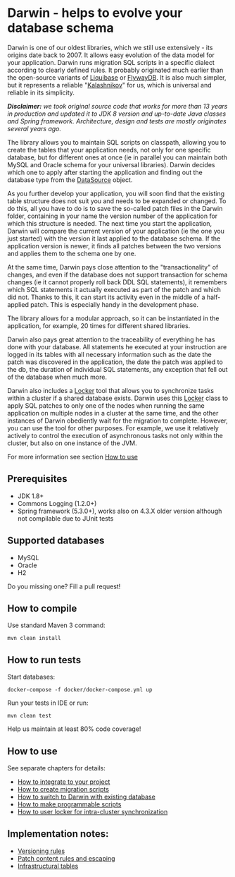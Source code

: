 # Darwin - helps to evolve your database schema

Darwin is one of our oldest libraries, which we still use extensively - its origins date back to 2007. It allows easy 
evolution of the data model for your application. Darwin runs migration SQL scripts in a specific dialect according 
to clearly defined rules. It probably originated much earlier than the open-source variants of 
[Liquibase](https://www.liquibase.org/) or [FlywayDB](https://flywaydb.org/). It is also much simpler, but it represents 
a reliable "[Kalashnikov](https://en.wikipedia.org/wiki/AK-47)" for us, which is universal and reliable in its 
simplicity.

***Disclaimer:** we took original source code that works for more than 13 years in production and updated it to JDK 8 version
and up-to-date Java classes and Spring framework. Architecture, design and tests are mostly originates several years ago.*

The library allows you to maintain SQL scripts on classpath, allowing you to create the tables that your application 
needs, not only for one specific database, but for different ones at once (ie in parallel you can maintain 
both MySQL and Oracle schema for your universal libraries). Darwin decides which one to apply after starting 
the application and finding out the database type from the [DataSource](https://docs.oracle.com/javase/7/docs/api/javax/sql/DataSource.html) 
object.

As you further develop your application, you will soon find that the existing table structure does not suit you and 
needs to be expanded or changed. To do this, all you have to do is to save the so-called patch files in the Darwin folder, 
containing in your name the version number of the application for which this structure is needed. The next time you 
start the application, Darwin will compare the current version of your application (ie the one you just started) with 
the version it last applied to the database schema. If the application version is newer, it finds all patches between 
the two versions and applies them to the schema one by one.

At the same time, Darwin pays close attention to the "transactionality" of changes, and even if the database does not 
support transaction for schema changes (ie it cannot properly roll back DDL SQL statements), it remembers which SQL 
statements it actually executed as part of the patch and which did not. Thanks to this, it can start its activity even 
in the middle of a half-applied patch. This is especially handy in the development phase.

The library allows for a modular approach, so it can be instantiated in the application, for example, 20 times 
for different shared libraries.

Darwin also pays great attention to the traceability of everything he has done with your database. All statements he 
executed at your instruction are logged in its tables with all necessary information such as the date the patch was 
discovered in the application, the date the patch was applied to the db, the duration of individual SQL statements, 
any exception that fell out of the database when much more.

Darwin also includes a [Locker](src/main/java/one/edee/darwin/locker/Locker.java) tool that allows you to synchronize 
tasks within a cluster if a shared database exists. Darwin uses this [Locker](src/main/java/one/edee/darwin/locker/Locker.java) 
class to apply SQL patches to only one of the nodes when running the same application on multiple 
nodes in a cluster at the same time, and the other instances of Darwin obediently wait for the migration to complete. 
However, you can use the tool for other purposes. For example, we use it relatively actively to control the execution 
of asynchronous tasks not only within the cluster, but also on one instance of the JVM.

For more information see section [How to use](#how-to-use)

## Prerequisites

- JDK 1.8+
- Commons Logging (1.2.0+)
- Spring framework (5.3.0+), works also on 4.3.X older version although not compilable due to JUnit tests

## Supported databases

- MySQL
- Oracle
- H2

Do you missing one? Fill a pull request!

## How to compile

Use standard Maven 3 command:

```
mvn clean install
```

## How to run tests

Start databases:

```
docker-compose -f docker/docker-compose.yml up 
```

Run your tests in IDE or run:

```
mvn clean test
```

Help us maintain at least 80% code coverage!

## How to use

See separate chapters for details:

- [How to integrate to your project](src/main/resources/META-INF/darwin/docs/how-to-integrate-to-your-project.md)
- [How to create migration scripts](src/main/resources/META-INF/darwin/docs/how-to-create-migration-scripts.md)
- [How to switch to Darwin with existing database](src/main/resources/META-INF/darwin/docs/how-to-introduce-darwin-to-existing-db.md)
- [How to make programmable scripts](src/main/resources/META-INF/darwin/docs/how-to-make-programmable-scripts.md)
- [How to user locker for intra-cluster synchronization](src/main/resources/META-INF/darwin/docs/how-to-use-locker-synchronization.md)

## Implementation notes:

- [Versioning rules](src/main/resources/META-INF/darwin/docs/versioning.md)
- [Patch content rules and escaping](src/main/resources/META-INF/darwin/docs/content-rules.md)
- [Infrastructural tables](src/main/resources/META-INF/darwin/docs/infrastructural-tables.md)